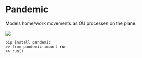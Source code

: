 # Pandemic

Models home/work movements as OU processes on the plane.


![](images/pandemic.png)


    pip install pandemic
    >> from pandemic import run
    >> run()


